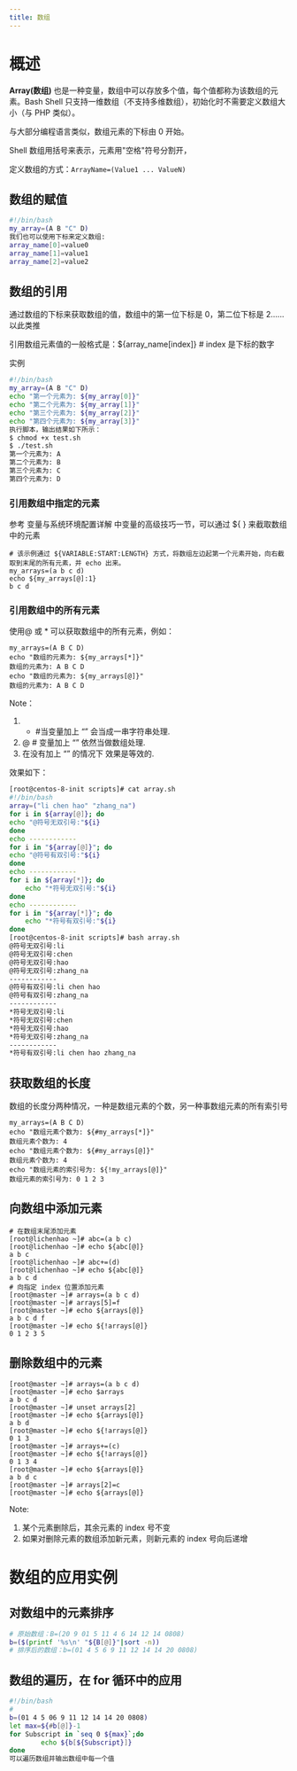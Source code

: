 ```yaml
---
title: 数组
---
```


# 概述

**Array(数组)** 也是一种变量，数组中可以存放多个值，每个值都称为该数组的元素。Bash Shell 只支持一维数组（不支持多维数组），初始化时不需要定义数组大小（与 PHP 类似）。

与大部分编程语言类似，数组元素的下标由 0 开始。

Shell 数组用括号来表示，元素用"空格"符号分割开，

定义数组的方式：`ArrayName=(Value1 ... ValueN)`

## 数组的赋值

```bash
#!/bin/bash
my_array=(A B "C" D)
我们也可以使用下标来定义数组:
array_name[0]=value0
array_name[1]=value1
array_name[2]=value2
```

## 数组的引用

通过数组的下标来获取数组的值，数组中的第一位下标是 0，第二位下标是 2......以此类推

引用数组元素值的一般格式是：${array_name\[index]} # index 是下标的数字

实例

```bash
#!/bin/bash
my_array=(A B "C" D)
echo "第一个元素为: ${my_array[0]}"
echo "第二个元素为: ${my_array[1]}"
echo "第三个元素为: ${my_array[2]}"
echo "第四个元素为: ${my_array[3]}"
执行脚本，输出结果如下所示：
$ chmod +x test.sh
$ ./test.sh
第一个元素为: A
第二个元素为: B
第三个元素为: C
第四个元素为: D
```

### 引用数组中指定的元素

参考 变量与系统环境配置详解 中变量的高级技巧一节，可以通过 ${ } 来截取数组中的元素

    # 该示例通过 ${VARIABLE:START:LENGTH} 方式，将数组左边起第一个元素开始，向右截取到末尾的所有元素，并 echo 出来。
    my_arrays=(a b c d)
    echo ${my_arrays[@]:1}
    b c d

### 引用数组中的所有元素

使用@ 或 \* 可以获取数组中的所有元素，例如：

    my_arrays=(A B C D)
    echo "数组的元素为: ${my_arrays[*]}"
    数组的元素为: A B C D
    echo "数组的元素为: ${my_arrays[@]}"
    数组的元素为: A B C D

Note：

1. - \#当变量加上 “” 会当成一串字符串处理.
2. @ # 变量加上 “” 依然当做数组处理.
3. 在没有加上 “” 的情况下 效果是等效的.

效果如下：

```bash
[root@centos-8-init scripts]# cat array.sh
#!/bin/bash
array=("li chen hao" "zhang_na")
for i in ${array[@]}; do
echo "@符号无双引号:"${i}
done
echo ------------
for i in "${array[@]}"; do
echo "@符号有双引号:"${i}
done
echo ------------
for i in ${array[*]}; do
	echo "*符号无双引号:"${i}
done
echo ------------
for i in "${array[*]}"; do
	echo "*符号有双引号:"${i}
done
[root@centos-8-init scripts]# bash array.sh
@符号无双引号:li
@符号无双引号:chen
@符号无双引号:hao
@符号无双引号:zhang_na
------------
@符号有双引号:li chen hao
@符号有双引号:zhang_na
------------
*符号无双引号:li
*符号无双引号:chen
*符号无双引号:hao
*符号无双引号:zhang_na
------------
*符号有双引号:li chen hao zhang_na
```

## 获取数组的长度

数组的长度分两种情况，一种是数组元素的个数，另一种事数组元素的所有索引号

    my_arrays=(A B C D)
    echo "数组元素个数为: ${#my_arrays[*]}"
    数组元素个数为: 4
    echo "数组元素个数为: ${#my_arrays[@]}"
    数组元素个数为: 4
    echo "数组元素的索引号为: ${!my_arrays[@]}"
    数组元素的索引号为: 0 1 2 3

## 向数组中添加元素

    # 在数组末尾添加元素
    [root@lichenhao ~]# abc=(a b c)
    [root@lichenhao ~]# echo ${abc[@]}
    a b c
    [root@lichenhao ~]# abc+=(d)
    [root@lichenhao ~]# echo ${abc[@]}
    a b c d
    # 向指定 index 位置添加元素
    [root@master ~]# arrays=(a b c d)
    [root@master ~]# arrays[5]=f
    [root@master ~]# echo ${arrays[@]}
    a b c d f
    [root@master ~]# echo ${!arrays[@]}
    0 1 2 3 5

## 删除数组中的元素

    [root@master ~]# arrays=(a b c d)
    [root@master ~]# echo $arrays
    a b c d
    [root@master ~]# unset arrays[2]
    [root@master ~]# echo ${arrays[@]}
    a b d
    [root@master ~]# echo ${!arrays[@]}
    0 1 3
    [root@master ~]# arrays+=(c)
    [root@master ~]# echo ${!arrays[@]}
    0 1 3 4
    [root@master ~]# echo ${arrays[@]}
    a b d c
    [root@master ~]# arrays[2]=c
    [root@master ~]# echo ${arrays[@]}

Note:

1. 某个元素删除后，其余元素的 index 号不变
2. 如果对删除元素的数组添加新元素，则新元素的 index 号向后递增

# 数组的应用实例

## 对数组中的元素排序

```bash
# 原始数组：B=(20 9 01 5 11 4 6 14 12 14 0808)
b=($(printf '%s\n' "${B[@]}"|sort -n))
# 排序后的数组：b=(01 4 5 6 9 11 12 14 14 20 0808)
```

## 数组的遍历，在 for 循环中的应用

```bash
#!/bin/bash
#
b=(01 4 5 06 9 11 12 14 14 20 0808)
let max=${#b[@]}-1
for Subscript in `seq 0 ${max}`;do
        echo ${b[${Subscript}]}
done
可以遍历数组并输出数组中每一个值
```
